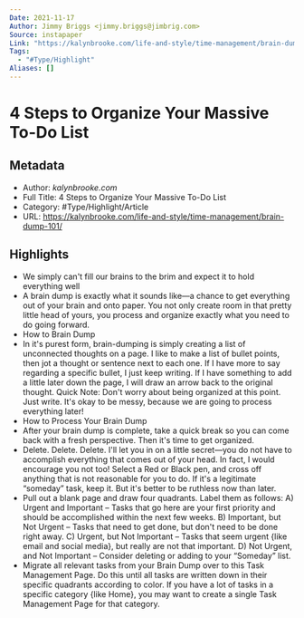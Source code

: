```yaml
---
Date: 2021-11-17
Author: Jimmy Briggs <jimmy.briggs@jimbrig.com>
Source: instapaper
Link: "https://kalynbrooke.com/life-and-style/time-management/brain-dump-101/"
Tags:
  - "#Type/Highlight"
Aliases: []
---
```


# 4 Steps to Organize Your Massive To-Do List

## Metadata

* Author: *kalynbrooke.com*
* Full Title: 4 Steps to Organize Your Massive To-Do List
* Category: #Type/Highlight/Article
* URL: https://kalynbrooke.com/life-and-style/time-management/brain-dump-101/

## Highlights

* We simply can't fill our brains to the brim and expect it to hold everything well
* A brain dump is exactly what it sounds like—a chance to get everything out of your brain and onto paper. You not only create room in that pretty little head of yours, you process and organize exactly what you need to do going forward.
* How to Brain Dump
* In it's purest form, brain-dumping is simply creating a list of unconnected thoughts on a page.
  I like to make a list of bullet points, then jot a thought or sentence next to each one. If I have more to say regarding a specific bullet, I just keep writing. If I have something to add a little later down the page, I will draw an arrow back to the original thought.
  Quick Note: Don't worry about being organized at this point. Just write. It's okay to be messy, because we are going to process everything later!
* How to Process Your Brain Dump
* After your brain dump is complete, take a quick break so you can come back with a fresh perspective. Then it's time to get organized.
* Delete. Delete. Delete. I'll let you in on a little secret—you do not have to accomplish everything that comes out of your head. In fact, I would encourage you not too! Select a Red or Black pen, and cross off anything that is not reasonable for you to do. If it's a legitimate “someday” task, keep it. But it's better to be ruthless now than later.
* Pull out a blank page and draw four quadrants. Label them as follows:
  A) Urgent and Important – Tasks that go here are your first priority and should be accomplished within the next few weeks.
  B) Important, but Not Urgent – Tasks that need to get done, but don't need to be done right away.
  C) Urgent, but Not Important – Tasks that seem urgent {like email and social media}, but really are not that important.
  D) Not Urgent, and Not Important – Consider deleting or adding to your “Someday” list.
* Migrate all relevant tasks from your Brain Dump over to this Task Management Page. Do this until all tasks are written down in their specific quadrants according to color. If you have a lot of tasks in a specific category {like Home}, you may want to create a single Task Management Page for that category.
